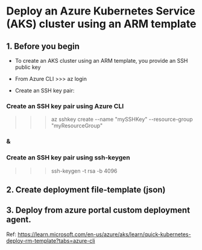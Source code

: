 # Deploy an Azure Kubernetes Service (AKS) cluster using an ARM template

## 1. Before you begin
* To create an AKS cluster using an ARM template, you   provide an SSH public key

 * From Azure CLI >>> az login
 * Create an SSH key pair:
### Create an SSH key pair using Azure CLI
>>> az sshkey create --name "mySSHKey" --resource-group "myResourceGroup"

### &

### Create an SSH key pair using ssh-keygen
>>> ssh-keygen -t rsa -b 4096

## 2. Create deployment file-template (json)

## 3. Deploy from azure portal custom deployment agent.


Ref:
https://learn.microsoft.com/en-us/azure/aks/learn/quick-kubernetes-deploy-rm-template?tabs=azure-cli 